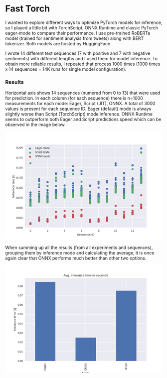 # Fast Torch

I wanted to explore different ways to optimize PyTorch models for inference, so I played a little bit with TorchScript, ONNX Runtime and classic PyTorch eager-mode to compare their performance. I use pre-trained RoBERTa model (trained for sentiment analysis from tweets) along with BERT tokenizer. Both models are hosted by HuggingFace.

I wrote 14 different text sequences (7 with positive and 7 with negative sentiments) with different lengths and I used them for model inference. To obtain more reliable results, I repeated that process 1000 times (1000 times x 14 sequences = 14K runs for single model configuration).

### Results

Horizontal axis shows 14 sequences (numered from 0 to 13) that were used for prediction. In each column (for each sequence) there is n=1000 measurements for each mode: Eager, Script (JIT), ONNX. A total of 3000 values is present for each sequence ID. Eager (default) mode is always slightly worse than Script (TorchScript) mode inference. ONNX Runtime seems to outperform both Eager and Script predictions speed which can be observed in the image below.

![](doc/scatter.png)

When summing up all the results (from all experiments and sequences), grouping them by inference mode and calculating the average, it is once again clear that ONNX performs much better than other two options. 

![](doc/bar.png)